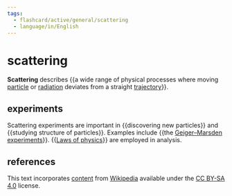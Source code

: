 ```yaml
---
tags:
  - flashcard/active/general/scattering
  - language/in/English
---
```


# scattering

__Scattering__ describes {{a wide range of physical processes where moving [particle](particle.md) or [radiation](radiation.md) deviates from a straight [trajectory](trajectory.md)}}.

## experiments

Scattering experiments are important in {{discovering new particles}} and {{studying structure of particles}}. Examples include {{the [Geiger–Marsden experiments](Geiger–Marsden%20experiments.md)}}. {{[Laws of physics](laws%20of%20physics.md)}} are employed in analysis.

## references

This text incorporates [content](https://en.wikipedia.org/wiki/scattering) from [Wikipedia](Wikipedia.md) available under the [CC BY-SA 4.0](https://creativecommons.org/licenses/by-sa/4.0/) license.
